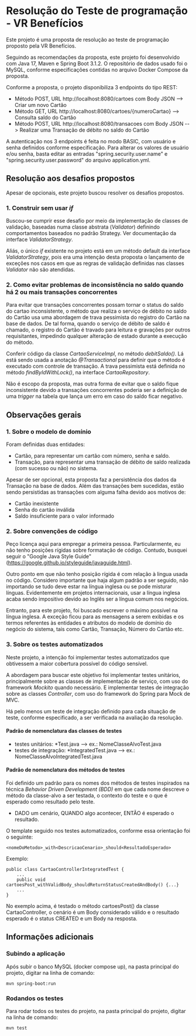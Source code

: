 # Resolução do Teste de programação - VR Benefícios

Este projeto é uma proposta de resolução ao teste de programação proposto pela VR Benefícios.

Seguindo as recomendações da proposta, este projeto foi desenvolvido com Java 17, Maven e Spring Boot 3.1.2. O repositório de dados usado foi o MySQL, conforme especificações contidas no arquivo Docker Compose da proposta.

Conforme a proposta, o projeto disponibiliza 3 endpoints do tipo REST:
* Método POST, URL http://localhost:8080/cartoes com Body JSON --> Criar um novo Cartão
* Método GET, URL http://localhost:8080/cartoes/{numeroCartao} --> Consulta saldo do Cartão
* Método POST, URL http://localhost:8080/transacoes com Body JSON --> Realizar uma Transação de débito no saldo do Cartão

A autenticação nos 3 endpoints é feita no modo BASIC, com usuário e senha definidos conforme especificação. Para alterar os valores de usuário e/ou senha, basta editar as entradas "spring.security.user.name" e "spring.security.user.password" do arquivo application.yml.

## Resolução aos desafios propostos

Apesar de opcionais, este projeto buscou resolver os desafios propostos.

### 1. Construir sem usar *if*

Buscou-se cumprir esse desafio por meio da implementação de classes de validação, baseadas numa classe abstrata (*Validator*) definindo comportamentos baseados no padrão Strategy. Ver documentação da interface *ValidatorStrategy*.

Aliás, o único *if* existente no projeto está em um método default da interface *ValidatorStrategy*, pois era uma intenção desta proposta o lançamento de exceções nos casos em que as regras de validação definidas nas classes *Validator* não são atendidas.

### 2. Como evitar problemas de inconsistência no saldo quando há 2 ou mais transações concorrentes

Para evitar que transações concorrentes possam tornar o status do saldo do cartao inconsistente, o método que realiza o serviço de débito no saldo do Cartão usa uma abordagem de trava pessimista do registro do Cartão na base de dados. De tal forma, quando o serviço de débito de saldo é chamado, o registro do Cartão é travado para leitura e gravações por outros requisitantes, impedindo qualquer alteração de estado durante a execução do método.

Conferir código da classe *CartaoServiceImpl*, no método *debitSaldo()*. Lá está sendo usada a anotação *@Transactional* para definir que o método é executado com controle de transação. A trava pessimista está definida no método *findByIdWithLock()*, na interface *CartaoRepository*. 

Não é escopo da proposta, mas outra forma de evitar que o saldo fique inconsistente devido a transações concorrentes poderia ser a definição de uma *trigger* na tabela que lança um erro em caso do saldo ficar negativo.

## Observações gerais

### 1. Sobre o modelo de domínio

Foram definidas duas entidades:
* Cartão, para representar um cartão com número, senha e saldo.
* Transação, para representar uma transação de débito de saldo realizada (com sucesso ou não) no sistema.

Apesar de ser opcional, esta proposta faz a persistência dos dados da Transação na base de dados. Além das transações bem sucedidas, estão sendo persistidas as transações com alguma falha devido aos motivos de:
* Cartão inexistente
* Senha do cartão inválida
* Saldo insuficiente para o valor informado

### 2. Sobre convenções de código

Peço licença aqui para empregar a primeira pessoa. Particularmente, eu não tenho posições rígidas sobre formatação de código. Contudo, busquei seguir o "Google Java Style Guide" (https://google.github.io/styleguide/javaguide.html).

Outro ponto em que não tenho posição rígida é com relação à lingua usada no código. Considero importante que haja algum padrão a ser seguido, não importando se tudo deve estar na língua inglesa ou se pode misturar línguas. Evidentemente em projetos internacionais, usar a língua inglesa acaba sendo impositivo devido ao Inglês ser a língua comum nos negócios.

Entranto, para este projeto, foi buscado escrever o máximo possível na língua inglesa. A exceção ficou para as mensagens a serem exibidas e os termos referentes às entidades e atributos do modelo de domínio do negócio do sistema, tais como Cartão, Transação, Número do Cartão etc.

### 3. Sobre os testes automatizados

Neste projeto, a intenção foi implementar testes automatizados que obtivessem a maior cobertura possível do código sensível.

A abordagem para buscar este objetivo foi implementar testes unitários, principalmente sobre as classes de implementação de serviço, com uso do framework *Mockito* quando necessário. E implementar testes de integração sobre as classes *Controller*, com uso do framework do Spring para Mock de MVC.

Há pelo menos um teste de integração definido para cada situação de teste, conforme especificado, a ser verificada na avaliação da resolução.

#### Padrão de nomenclatura das classes de testes
* testes unitários: *Test.java -->  ex.: NomeClasseAlvoTest.java
* testes de integração: *IntegratedTest.java --> ex.: NomeClasseAlvoIntegratedTest.java

#### Padrão de nomenclatura dos métodos de testes

Foi definido um padrão para os nomes dos métodos de testes inspirados na técnica *Behavior Driven Development (BDD)* em que cada nome descreve o método da classe-alvo a ser testada, o contexto do teste e o que é esperado como resultado pelo teste.

- DADO um cenário, QUANDO algo acontecer, ENTÃO é esperado o resultado.

O template seguido nos testes automatizados, conforme essa orientação foi o seguinte:
```
<nomeDoMetodo>_with<DescricaoCenario>_should<ResultadoEsperado>
```

Exemplo:
```
public class CartaoControllerIntegratedTest {
    ...
    public void cartoesPost_withValidBody_shouldReturnStatusCreatedAndBody() {...}
    ...
}
```

No exemplo acima, é testado o método cartoesPost() da classe CartaoController, o cenário é um Body considerado válido e o resultado esperado é o status CREATED e um Body na resposta.

## Informações adicionais

### Subindo a aplicação

Após subir o banco MySQL (docker compose up), na pasta principal do projeto, digitar na linha de comando:
```
mvn spring-boot:run
```

### Rodandos os testes

Para rodar todos os testes do projeto, na pasta principal do projeto, digitar na linha de comando:
```
mvn test
```

